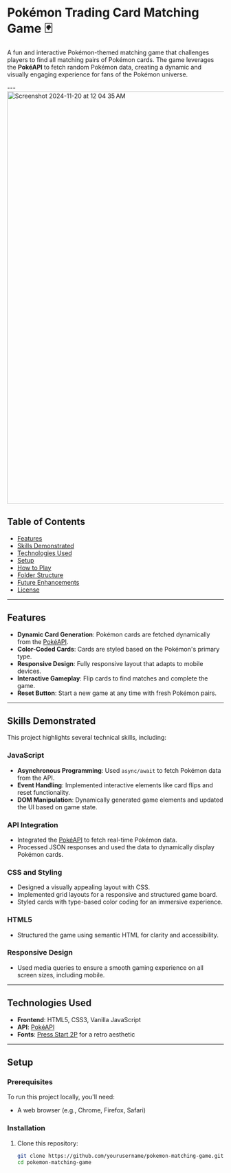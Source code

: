 # Pokémon Trading Card Matching Game 🃏

A fun and interactive Pokémon-themed matching game that challenges players to find all matching pairs of Pokémon cards. The game leverages the **PokéAPI** to fetch random Pokémon data, creating a dynamic and visually engaging experience for fans of the Pokémon universe.

---<img width="958" alt="Screenshot 2024-11-20 at 12 04 35 AM" src="https://github.com/user-attachments/assets/39f04fe0-584d-42bf-9b22-0b4fb9934d04">


## Table of Contents
- [Features](#features)
- [Skills Demonstrated](#skills-demonstrated)
- [Technologies Used](#technologies-used)
- [Setup](#setup)
- [How to Play](#how-to-play)
- [Folder Structure](#folder-structure)
- [Future Enhancements](#future-enhancements)
- [License](#license)

---

## Features

- **Dynamic Card Generation**: Pokémon cards are fetched dynamically from the [PokéAPI](https://pokeapi.co/).
- **Color-Coded Cards**: Cards are styled based on the Pokémon's primary type.
- **Responsive Design**: Fully responsive layout that adapts to mobile devices.
- **Interactive Gameplay**: Flip cards to find matches and complete the game.
- **Reset Button**: Start a new game at any time with fresh Pokémon pairs.

---

## Skills Demonstrated

This project highlights several technical skills, including:

### JavaScript
- **Asynchronous Programming**: Used `async/await` to fetch Pokémon data from the API.
- **Event Handling**: Implemented interactive elements like card flips and reset functionality.
- **DOM Manipulation**: Dynamically generated game elements and updated the UI based on game state.

### API Integration
- Integrated the [PokéAPI](https://pokeapi.co/) to fetch real-time Pokémon data.
- Processed JSON responses and used the data to dynamically display Pokémon cards.

### CSS and Styling
- Designed a visually appealing layout with CSS.
- Implemented grid layouts for a responsive and structured game board.
- Styled cards with type-based color coding for an immersive experience.

### HTML5
- Structured the game using semantic HTML for clarity and accessibility.

### Responsive Design
- Used media queries to ensure a smooth gaming experience on all screen sizes, including mobile.

---

## Technologies Used

- **Frontend**: HTML5, CSS3, Vanilla JavaScript
- **API**: [PokéAPI](https://pokeapi.co/)
- **Fonts**: [Press Start 2P](https://fonts.google.com/specimen/Press+Start+2P) for a retro aesthetic

---

## Setup

### Prerequisites
To run this project locally, you'll need:
- A web browser (e.g., Chrome, Firefox, Safari)

### Installation
1. Clone this repository:
   ```bash
   git clone https://github.com/yourusername/pokemon-matching-game.git
   cd pokemon-matching-game
